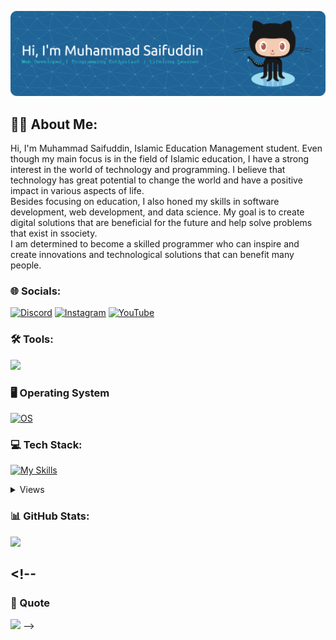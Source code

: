<!-- https://github.com/leviarista/github-profile-header-generator -->

![sarambaDev](img/header.png)

## 👩‍💻 About Me:

Hi, I'm Muhammad Saifuddin, Islamic Education Management student. Even though my main focus is in the field of Islamic education, I have a strong interest in the world of technology and programming. I believe that technology has great potential to change the world and have a positive impact in various aspects of life.<br>Besides focusing on education, I also honed my skills in software development, web development, and data science. My goal is to create digital solutions that are beneficial for the future and help solve problems that exist in ssociety.<br>I am determined to become a skilled programmer who can inspire and create innovations and technological solutions that can benefit many people.

### 🌐 Socials:

[![Discord](https://img.shields.io/badge/Discord-%237289DA.svg?logo=discord&logoColor=white)](https://discord.gg/sarambadev) [![Instagram](https://img.shields.io/badge/Instagram-%23E4405F.svg?logo=Instagram&logoColor=white)](https://instagram.com/saih_moehammad) [![YouTube](https://img.shields.io/badge/YouTube-%23FF0000.svg?logo=YouTube&logoColor=white)](https://youtube.com/@sarambaDev)

### 🛠️ Tools:

<p>
    <img src="https://img.shields.io/badge/Text%20Editor-Visual%20Studio%20Code-blue?&logo=visual%20studio%20code&logoColor=blue" />
</p>
 
### 🖥️ Operating System
[![OS](https://skillicons.dev/icons?i=windows,linux,ubuntu&theme=dark)](https://skillicons.dev)

### 💻 Tech Stack:

[![My Skills](https://skillicons.dev/icons?i=html,css,js,php,mysql,bootstrap,postman,c&theme=light&perline=4)](https://skillicons.dev)

<details>
<summary>Views</summary>

![HTML5](https://img.shields.io/badge/html5-%23E34F26.svg?style=for-the-badge&logo=html5&logoColor=white) ![CSS3](https://img.shields.io/badge/css3-%231572B6.svg?style=for-the-badge&logo=css3&logoColor=white) ![JavaScript](https://img.shields.io/badge/javascript-%23323330.svg?style=for-the-badge&logo=javascript&logoColor=%23F7DF1E) ![PHP](https://img.shields.io/badge/php-%23777BB4.svg?style=for-the-badge&logo=php&logoColor=white) ![MariaDB](https://img.shields.io/badge/MariaDB-003545?style=for-the-badge&logo=mariadb&logoColor=white) ![MySQL](https://img.shields.io/badge/mysql-4479A1.svg?style=for-the-badge&logo=mysql&logoColor=white) ![Postman](https://img.shields.io/badge/Postman-FF6C37?style=for-the-badge&logo=postman&logoColor=white) ![Meta](https://img.shields.io/badge/Meta-%230467DF.svg?style=for-the-badge&logo=Meta&logoColor=white) ![Bootstrap](https://img.shields.io/badge/bootstrap-%238511FA.svg?style=for-the-badge&logo=bootstrap&logoColor=white) ![Chart.js](https://img.shields.io/badge/chart.js-F5788D.svg?style=for-the-badge&logo=chart.js&logoColor=white) ![C](https://img.shields.io/badge/c-%2300599C.svg?style=for-the-badge&logo=c&logoColor=white)

</details>

### 📊 GitHub Stats:

![](https://github-readme-stats.vercel.app/api?username=sarambaDev&locale=id&theme=tokyonight&hide_border=false&include_all_commits=true&count_private=false)

<!-- <br/>
![](https://nirzak-streak-stats.vercel.app/?user=sarambaDev&theme=tokyonight&hide_border=false)<br/> -->

<!-- ![](https://github-readme-stats.vercel.app/api/top-langs/?username=sarambaDev&theme=tokyonight&hide_border=false&include_all_commits=true&count_private=false&layout=compact) -->

## <!--

### 📝 Quote

![](https://quotes-github-readme.vercel.app/api?type=horizontal&theme=radical) -->

<!-- ### 🔝 Top Contributed Repo
![](https://github-contributor-stats.vercel.app/api?username=sarambaDev&limit=5&theme=dark&combine_all_yearly_contributions=true)

---
[![](https://visitcount.itsvg.in/api?id=sarambaDev&icon=3&color=0)](https://visitcount.itsvg.in) -->

<!-- Proudly created with GPRM ( https://gprm.itsvg.in ) -->
